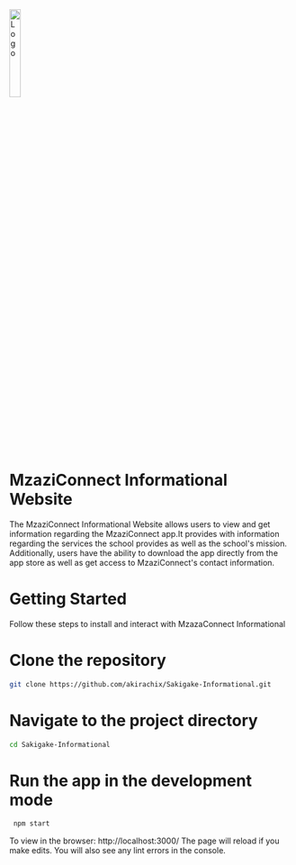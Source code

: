 <img alt="Logo" align="center" src="https://res.cloudinary.com/dtu8pkzkp/image/upload/v1693517211/one_ov7azy.svg" width="20%"/>

# MzaziConnect Informational Website

The MzaziConnect Informational Website allows users to view and get information regarding the MzaziConnect app.It provides with information regarding the services the school provides as well as the school's mission. Additionally, users have the ability to download the app directly from the app store as well as get access to MzaziConnect's contact information. 
# Getting Started
Follow these steps to install and interact with MzazaConnect Informational
# Clone the repository
``` sh
git clone https://github.com/akirachix/Sakigake-Informational.git
```
# Navigate to the project directory
``` sh
cd Sakigake-Informational
```
# Run the app in the development mode
``` sh
 npm start
 ```
To view in the browser: http://localhost:3000/
The page will reload if you make edits.
You will also see any lint errors in the console.

